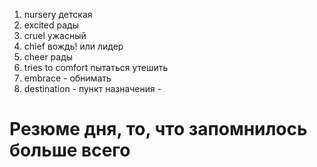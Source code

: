 1. nursery детская 
2. excited рады
3. cruel ужасный
4. chief вождь! или лидер
5. cheer рады
6. tries to comfort пытаться утешить 
7. embrace - обнимать
8. destination - пункт назначения - 








# Резюме дня, то, что запомнилось больше всего